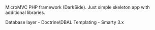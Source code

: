 MicroMVC PHP framework (DarkSide). Just simple skeleton app with additional libraries.

Database layer - Doctrine\DBAL
Templating - Smarty 3.x